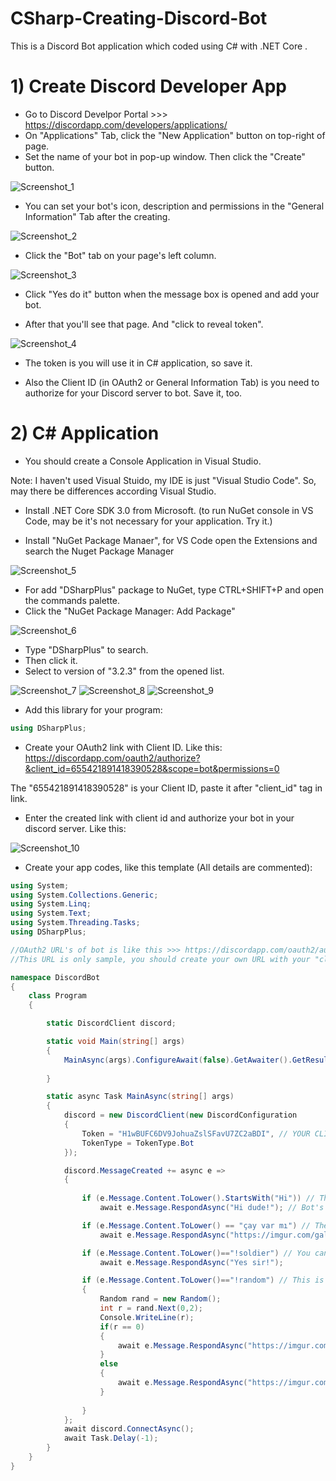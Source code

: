 # CSharp-Creating-Discord-Bot
This is a Discord Bot application which coded using C# with .NET Core .

# 1) Create Discord Developer App
- Go to Discord Develpor Portal >>> https://discordapp.com/developers/applications/
- On "Applications" Tab, click the "New Application" button on top-right of page.
- Set the name of your bot in pop-up window. Then click the "Create" button.

![Screenshot_1](https://user-images.githubusercontent.com/58179070/70850490-e80aaf80-1e9b-11ea-8c26-ed4f6d63d2c4.jpg)

- You can set your bot's icon, description and permissions in the "General Information" Tab after the creating.

![Screenshot_2](https://user-images.githubusercontent.com/58179070/70850561-c78f2500-1e9c-11ea-98cf-09952f4c2e32.jpg)

- Click the "Bot" tab on your page's left column.

![Screenshot_3](https://user-images.githubusercontent.com/58179070/70850600-310f3380-1e9d-11ea-9e65-a2fe71e07a1c.jpg)

- Click "Yes do it" button when the message box is opened and add your bot.

- After that you'll see that page. And "click to reveal token". 

![Screenshot_4](https://user-images.githubusercontent.com/58179070/70850647-b98dd400-1e9d-11ea-9190-b8b9178436c2.jpg)

- The token is you will use it in C# application, so save it.

- Also the Client ID (in OAuth2 or General Information Tab) is you need to authorize for your Discord server to bot. Save it, too.

# 2) C# Application

- You should create a Console Application in Visual Studio.

Note: I haven't used Visual Stuido, my IDE is just "Visual Studio Code". So, may there be differences according Visual Studio.

- Install .NET Core SDK 3.0 from Microsoft. (to run NuGet console in VS Code, may be it's not necessary for your application. Try it.)

- Install "NuGet Package Manaer", for VS Code open the Extensions and search the Nuget Package Manager

![Screenshot_5](https://user-images.githubusercontent.com/58179070/70850875-112d3f00-1ea0-11ea-8b58-6dbc49ade8e2.jpg)

- For add "DSharpPlus" package to NuGet, type CTRL+SHIFT+P and open the commands palette.
- Click the "NuGet Package Manager: Add Package" 

![Screenshot_6](https://user-images.githubusercontent.com/58179070/70851034-9f55f500-1ea1-11ea-9b72-47d2d0942a64.jpg)

- Type "DSharpPlus" to search.
- Then click it.
- Select to version of "3.2.3" from the opened list.

![Screenshot_7](https://user-images.githubusercontent.com/58179070/70851121-6b2f0400-1ea2-11ea-85c9-249beb8f8d35.jpg)
![Screenshot_8](https://user-images.githubusercontent.com/58179070/70851122-6b2f0400-1ea2-11ea-81cb-386f9a03f9cf.jpg)
![Screenshot_9](https://user-images.githubusercontent.com/58179070/70851123-6b2f0400-1ea2-11ea-93a4-773e32b1774b.jpg)

- Add this library for your program:

```csharp
using DSharpPlus;
```


- Create your OAuth2 link with Client ID. Like this: https://discordapp.com/oauth2/authorize?&client_id=655421891418390528&scope=bot&permissions=0

The "655421891418390528" is your Client ID, paste it after "client_id" tag in link.

- Enter the created link with client id and authorize your bot in your discord server. Like this:

![Screenshot_10](https://user-images.githubusercontent.com/58179070/70851891-2f993780-1eac-11ea-9cb4-55b4462963f5.jpg)


- Create your app codes, like this template (All details are commented):

```csharp
using System;
using System.Collections.Generic;
using System.Linq;
using System.Text;
using System.Threading.Tasks;
using DSharpPlus;

//OAuth2 URL's of bot is like this >>> https://discordapp.com/oauth2/authorize?&client_id=655421891418390528scope=bot&permissions=0
//This URL is only sample, you should create your own URL with your "client id".

namespace DiscordBot
{
    class Program
    {

        static DiscordClient discord;

        static void Main(string[] args)
        {
            MainAsync(args).ConfigureAwait(false).GetAwaiter().GetResult();
            
        }

        static async Task MainAsync(string[] args)
        {
            discord = new DiscordClient(new DiscordConfiguration
            {
                Token = "H1wBUFC6DV9JohuaZslSFavU7ZC2aBDI", // YOUR CLIENT'S TOKEN WHICH YOU SAVED IN BOT SETTINGS.
                TokenType = TokenType.Bot
            });

            discord.MessageCreated += async e =>
            {
                
                if (e.Message.Content.ToLower().StartsWith("Hi")) // The user's message
                    await e.Message.RespondAsync("Hi dude!"); // Bot's response

                if (e.Message.Content.ToLower() == "çay var mı") // The alternative code for sending message (w/o "StartsWith")
                    await e.Message.RespondAsync("https://imgur.com/gallery/0000.jpeg"); //Sample for responsing with Image link

                if (e.Message.Content.ToLower()=="!soldier") // You can create your own commands start with "!" or another thing.
                    await e.Message.RespondAsync("Yes sir!");

                if (e.Message.Content.ToLower()=="!random") // This is simple for random responsing from bot if you tpye "!random".
                {
                    Random rand = new Random();
                    int r = rand.Next(0,2); 
                    Console.WriteLine(r);   
                    if(r == 0)
                    {
                        await e.Message.RespondAsync("https://imgur.com/gallery/111111.jpeg");
                    }
                    else 
                    {
                        await e.Message.RespondAsync("https://imgur.com/gallery/222222.jpeg");
                    }
                    
                }
            };
            await discord.ConnectAsync();
            await Task.Delay(-1);
        }
    }
}
```

